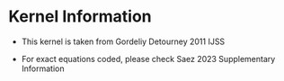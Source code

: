 # Kernel Information

- This kernel is taken from Gordeliy Detourney 2011 IJSS

- For exact equations coded, please check Saez 2023 Supplementary Information
